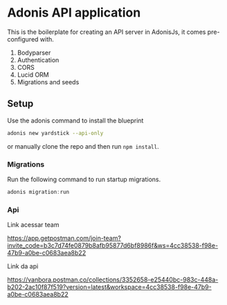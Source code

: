 # Adonis API application

This is the boilerplate for creating an API server in AdonisJs, it comes pre-configured with.

1. Bodyparser
2. Authentication
3. CORS
4. Lucid ORM
5. Migrations and seeds

## Setup

Use the adonis command to install the blueprint

```bash
adonis new yardstick --api-only
```

or manually clone the repo and then run `npm install`.


### Migrations

Run the following command to run startup migrations.

```js
adonis migration:run
```
### Api

Link acessar team

https://app.getpostman.com/join-team?invite_code=b3c7d74fe0879b8afb95877d6bf8986f&ws=4cc38538-f98e-47b9-a0be-c0683aea8b22

Link da api

https://vanbora.postman.co/collections/3352658-e25440bc-983c-448a-b202-2ac10f87f519?version=latest&workspace=4cc38538-f98e-47b9-a0be-c0683aea8b22
